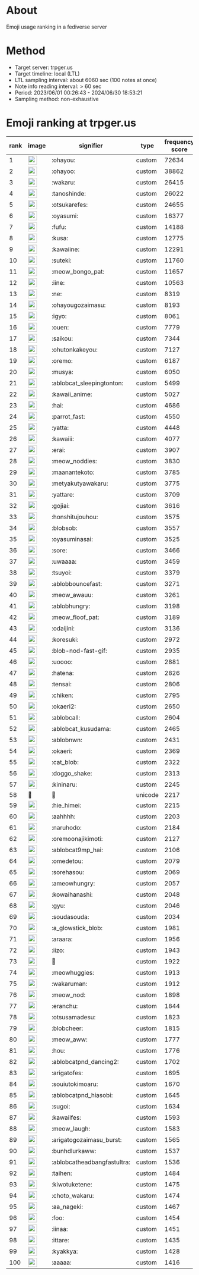 # About
Emoji usage ranking in a fediverse server

# Method
- Target server: trpger.us
- Target timeline: local (LTL)
- LTL sampling interval: about 6060 sec (100 notes at once)
- Note info reading interval: > 60 sec
- Period: 2023/06/01 00:26:43 - 2024/06/30 18:53:21 
- Sampling method: non-exhaustive

# Emoji ranking at trpger.us

|rank|image|signifier|type|frequency score|
|----|----|----|----|----|
|1|<img height="24" src="https://trpger.us/emoji/ohayou.webp">|:ohayou:|custom|72634|
|2|<img height="24" src="https://trpger.us/emoji/ohayoo.webp">|:ohayoo:|custom|38862|
|3|<img height="24" src="https://trpger.us/emoji/wakaru.webp">|:wakaru:|custom|26415|
|4|<img height="24" src="https://trpger.us/emoji/tanoshinde.webp">|:tanoshinde:|custom|26022|
|5|<img height="24" src="https://trpger.us/emoji/otsukarefes.webp">|:otsukarefes:|custom|24655|
|6|<img height="24" src="https://trpger.us/emoji/oyasumi.webp">|:oyasumi:|custom|16377|
|7|<img height="24" src="https://trpger.us/emoji/fufu.webp">|:fufu:|custom|14188|
|8|<img height="24" src="https://trpger.us/emoji/kusa.webp">|:kusa:|custom|12775|
|9|<img height="24" src="https://trpger.us/emoji/kawaiine.webp">|:kawaiine:|custom|12291|
|10|<img height="24" src="https://trpger.us/emoji/suteki.webp">|:suteki:|custom|11760|
|11|<img height="24" src="https://trpger.us/emoji/meow_bongo_pat.webp">|:meow_bongo_pat:|custom|11657|
|12|<img height="24" src="https://trpger.us/emoji/iine.webp">|:iine:|custom|10563|
|13|<img height="24" src="https://trpger.us/emoji/ne.webp">|:ne:|custom|8319|
|14|<img height="24" src="https://trpger.us/emoji/ohayougozaimasu.webp">|:ohayougozaimasu:|custom|8193|
|15|<img height="24" src="https://trpger.us/emoji/igyo.webp">|:igyo:|custom|8061|
|16|<img height="24" src="https://trpger.us/emoji/ouen.webp">|:ouen:|custom|7779|
|17|<img height="24" src="https://trpger.us/emoji/saikou.webp">|:saikou:|custom|7344|
|18|<img height="24" src="https://trpger.us/emoji/ohutonkakeyou.webp">|:ohutonkakeyou:|custom|7127|
|19|<img height="24" src="https://trpger.us/emoji/oremo.webp">|:oremo:|custom|6187|
|20|<img height="24" src="https://trpger.us/emoji/musya.webp">|:musya:|custom|6050|
|21|<img height="24" src="https://trpger.us/emoji/ablobcat_sleepingtonton.webp">|:ablobcat_sleepingtonton:|custom|5499|
|22|<img height="24" src="https://trpger.us/emoji/kawaii_anime.webp">|:kawaii_anime:|custom|5027|
|23|<img height="24" src="https://trpger.us/emoji/hai.webp">|:hai:|custom|4686|
|24|<img height="24" src="https://trpger.us/emoji/parrot_fast.webp">|:parrot_fast:|custom|4550|
|25|<img height="24" src="https://trpger.us/emoji/yatta.webp">|:yatta:|custom|4448|
|26|<img height="24" src="https://trpger.us/emoji/kawaiii.webp">|:kawaiii:|custom|4077|
|27|<img height="24" src="https://trpger.us/emoji/erai.webp">|:erai:|custom|3907|
|28|<img height="24" src="https://trpger.us/emoji/meow_noddies.webp">|:meow_noddies:|custom|3830|
|29|<img height="24" src="https://trpger.us/emoji/maanantekoto.webp">|:maanantekoto:|custom|3785|
|30|<img height="24" src="https://trpger.us/emoji/metyakutyawakaru.webp">|:metyakutyawakaru:|custom|3775|
|31|<img height="24" src="https://trpger.us/emoji/yattare.webp">|:yattare:|custom|3709|
|32|<img height="24" src="https://trpger.us/emoji/gojiai.webp">|:gojiai:|custom|3616|
|33|<img height="24" src="https://trpger.us/emoji/honshitujouhou.webp">|:honshitujouhou:|custom|3575|
|34|<img height="24" src="https://trpger.us/emoji/blobsob.webp">|:blobsob:|custom|3557|
|35|<img height="24" src="https://trpger.us/emoji/oyasuminasai.webp">|:oyasuminasai:|custom|3525|
|36|<img height="24" src="https://trpger.us/emoji/sore.webp">|:sore:|custom|3466|
|37|<img height="24" src="https://trpger.us/emoji/uwaaaa.webp">|:uwaaaa:|custom|3459|
|38|<img height="24" src="https://trpger.us/emoji/tsuyoi.webp">|:tsuyoi:|custom|3379|
|39|<img height="24" src="https://trpger.us/emoji/ablobbouncefast.webp">|:ablobbouncefast:|custom|3271|
|40|<img height="24" src="https://trpger.us/emoji/meow_awauu.webp">|:meow_awauu:|custom|3261|
|41|<img height="24" src="https://trpger.us/emoji/ablobhungry.webp">|:ablobhungry:|custom|3198|
|42|<img height="24" src="https://trpger.us/emoji/meow_floof_pat.webp">|:meow_floof_pat:|custom|3189|
|43|<img height="24" src="https://trpger.us/emoji/odaijini.webp">|:odaijini:|custom|3136|
|44|<img height="24" src="https://trpger.us/emoji/koresuki.webp">|:koresuki:|custom|2972|
|45|<img height="24" src="https://trpger.us/emoji/blob-nod-fast-gif.webp">|:blob-nod-fast-gif:|custom|2935|
|46|<img height="24" src="https://trpger.us/emoji/uoooo.webp">|:uoooo:|custom|2881|
|47|<img height="24" src="https://trpger.us/emoji/hatena.webp">|:hatena:|custom|2826|
|48|<img height="24" src="https://trpger.us/emoji/tensai.webp">|:tensai:|custom|2806|
|49|<img height="24" src="https://trpger.us/emoji/chiken.webp">|:chiken:|custom|2795|
|50|<img height="24" src="https://trpger.us/emoji/okaeri2.webp">|:okaeri2:|custom|2650|
|51|<img height="24" src="https://trpger.us/emoji/ablobcall.webp">|:ablobcall:|custom|2604|
|52|<img height="24" src="https://trpger.us/emoji/ablobcat_kusudama.webp">|:ablobcat_kusudama:|custom|2465|
|53|<img height="24" src="https://trpger.us/emoji/ablobnwn.webp">|:ablobnwn:|custom|2431|
|54|<img height="24" src="https://trpger.us/emoji/okaeri.webp">|:okaeri:|custom|2369|
|55|<img height="24" src="https://trpger.us/emoji/cat_blob.webp">|:cat_blob:|custom|2322|
|56|<img height="24" src="https://trpger.us/emoji/doggo_shake.webp">|:doggo_shake:|custom|2313|
|57|<img height="24" src="https://trpger.us/emoji/kininaru.webp">|:kininaru:|custom|2245|
|58|🍮|🍮|unicode|2217|
|59|<img height="24" src="https://trpger.us/emoji/hie_himei.webp">|:hie_himei:|custom|2215|
|60|<img height="24" src="https://trpger.us/emoji/aahhhh.webp">|:aahhhh:|custom|2203|
|61|<img height="24" src="https://trpger.us/emoji/naruhodo.webp">|:naruhodo:|custom|2184|
|62|<img height="24" src="https://trpger.us/emoji/oremoonajikimoti.webp">|:oremoonajikimoti:|custom|2127|
|63|<img height="24" src="https://trpger.us/emoji/ablobcat9mp_hai.webp">|:ablobcat9mp_hai:|custom|2106|
|64|<img height="24" src="https://trpger.us/emoji/omedetou.webp">|:omedetou:|custom|2079|
|65|<img height="24" src="https://trpger.us/emoji/sorehasou.webp">|:sorehasou:|custom|2069|
|66|<img height="24" src="https://trpger.us/emoji/ameowhungry.webp">|:ameowhungry:|custom|2057|
|67|<img height="24" src="https://trpger.us/emoji/kowaihanashi.webp">|:kowaihanashi:|custom|2048|
|68|<img height="24" src="https://trpger.us/emoji/gyu.webp">|:gyu:|custom|2046|
|69|<img height="24" src="https://trpger.us/emoji/soudasouda.webp">|:soudasouda:|custom|2034|
|70|<img height="24" src="https://trpger.us/emoji/a_glowstick_blob.webp">|:a_glowstick_blob:|custom|1981|
|71|<img height="24" src="https://trpger.us/emoji/araara.webp">|:araara:|custom|1956|
|72|<img height="24" src="https://trpger.us/emoji/iizo.webp">|:iizo:|custom|1943|
|73|<img height="24" src="https://trpger.us/emoji/birthday.webp">|:birthday:|custom|1922|
|74|<img height="24" src="https://trpger.us/emoji/meowhuggies.webp">|:meowhuggies:|custom|1913|
|75|<img height="24" src="https://trpger.us/emoji/wakaruman.webp">|:wakaruman:|custom|1912|
|76|<img height="24" src="https://trpger.us/emoji/meow_nod.webp">|:meow_nod:|custom|1898|
|77|<img height="24" src="https://trpger.us/emoji/eranchu.webp">|:eranchu:|custom|1844|
|78|<img height="24" src="https://trpger.us/emoji/otsusamadesu.webp">|:otsusamadesu:|custom|1823|
|79|<img height="24" src="https://trpger.us/emoji/blobcheer.webp">|:blobcheer:|custom|1815|
|80|<img height="24" src="https://trpger.us/emoji/meow_aww.webp">|:meow_aww:|custom|1777|
|81|<img height="24" src="https://trpger.us/emoji/hou.webp">|:hou:|custom|1776|
|82|<img height="24" src="https://trpger.us/emoji/ablobcatpnd_dancing2.webp">|:ablobcatpnd_dancing2:|custom|1702|
|83|<img height="24" src="https://trpger.us/emoji/arigatofes.webp">|:arigatofes:|custom|1695|
|84|<img height="24" src="https://trpger.us/emoji/souiutokimoaru.webp">|:souiutokimoaru:|custom|1670|
|85|<img height="24" src="https://trpger.us/emoji/ablobcatpnd_hiasobi.webp">|:ablobcatpnd_hiasobi:|custom|1645|
|86|<img height="24" src="https://trpger.us/emoji/sugoi.webp">|:sugoi:|custom|1634|
|87|<img height="24" src="https://trpger.us/emoji/kawaiifes.webp">|:kawaiifes:|custom|1593|
|88|<img height="24" src="https://trpger.us/emoji/meow_laugh.webp">|:meow_laugh:|custom|1583|
|89|<img height="24" src="https://trpger.us/emoji/arigatogozaimasu_burst.webp">|:arigatogozaimasu_burst:|custom|1565|
|90|<img height="24" src="https://trpger.us/emoji/bunhdlurkaww.webp">|:bunhdlurkaww:|custom|1537|
|91|<img height="24" src="https://trpger.us/emoji/ablobcatheadbangfastultra.webp">|:ablobcatheadbangfastultra:|custom|1536|
|92|<img height="24" src="https://trpger.us/emoji/taihen.webp">|:taihen:|custom|1484|
|93|<img height="24" src="https://trpger.us/emoji/kiwotuketene.webp">|:kiwotuketene:|custom|1475|
|94|<img height="24" src="https://trpger.us/emoji/choto_wakaru.webp">|:choto_wakaru:|custom|1474|
|95|<img height="24" src="https://trpger.us/emoji/aa_nageki.webp">|:aa_nageki:|custom|1467|
|96|<img height="24" src="https://trpger.us/emoji/foo.webp">|:foo:|custom|1454|
|97|<img height="24" src="https://trpger.us/emoji/iinaa.webp">|:iinaa:|custom|1451|
|98|<img height="24" src="https://trpger.us/emoji/ittare.webp">|:ittare:|custom|1435|
|99|<img height="24" src="https://trpger.us/emoji/kyakkya.webp">|:kyakkya:|custom|1428|
|100|<img height="24" src="https://trpger.us/emoji/aaaaa.webp">|:aaaaa:|custom|1416|
